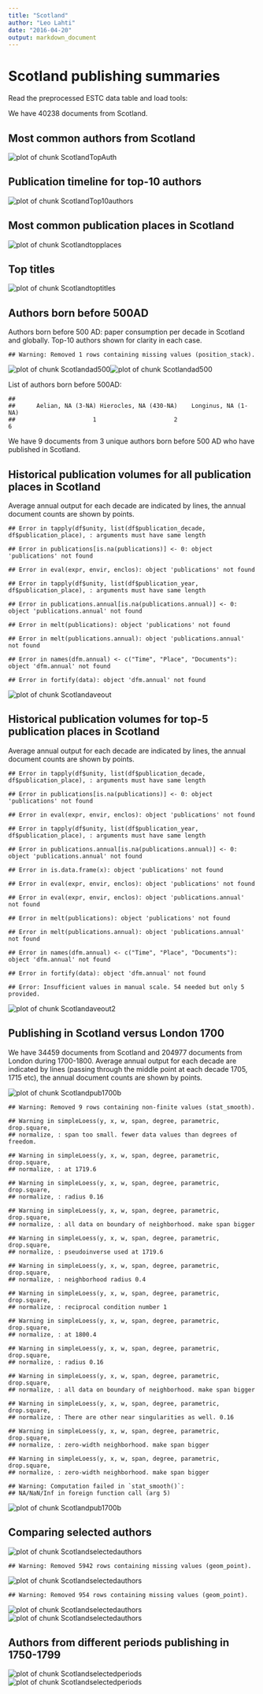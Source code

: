 ```yaml
---
title: "Scotland"
author: "Leo Lahti"
date: "2016-04-20"
output: markdown_document
---
```



# Scotland publishing summaries

Read the preprocessed ESTC data table and load tools:






We have 40238 documents from Scotland.


## Most common authors from Scotland

![plot of chunk ScotlandTopAuth](figure/ScotlandTopAuth-1.png)


## Publication timeline for top-10 authors

![plot of chunk ScotlandTop10authors](figure/ScotlandTop10authors-1.png)


## Most common publication places in Scotland

![plot of chunk Scotlandtopplaces](figure/Scotlandtopplaces-1.png)


## Top titles 

![plot of chunk Scotlandtoptitles](figure/Scotlandtoptitles-1.png)


## Authors born before 500AD

Authors born before 500 AD: paper consumption per decade in Scotland and globally. Top-10 authors shown for clarity in each case.


```
## Warning: Removed 1 rows containing missing values (position_stack).
```

![plot of chunk Scotlandad500](figure/Scotlandad500-1.png)![plot of chunk Scotlandad500](figure/Scotlandad500-2.png)


List of authors born before 500AD:


```
## 
##      Aelian, NA (3-NA) Hierocles, NA (430-NA)    Longinus, NA (1-NA) 
##                      1                      2                      6
```

We have 9 documents from 3 unique
authors born before 500 AD who have published in Scotland.



## Historical publication volumes for all publication places in Scotland

Average annual output for each decade are indicated by lines, the annual document counts are shown by points. 


```
## Error in tapply(df$unity, list(df$publication_decade, df$publication_place), : arguments must have same length
```

```
## Error in publications[is.na(publications)] <- 0: object 'publications' not found
```

```
## Error in eval(expr, envir, enclos): object 'publications' not found
```

```
## Error in tapply(df$unity, list(df$publication_year, df$publication_place), : arguments must have same length
```

```
## Error in publications.annual[is.na(publications.annual)] <- 0: object 'publications.annual' not found
```

```
## Error in melt(publications): object 'publications' not found
```

```
## Error in melt(publications.annual): object 'publications.annual' not found
```

```
## Error in names(dfm.annual) <- c("Time", "Place", "Documents"): object 'dfm.annual' not found
```

```
## Error in fortify(data): object 'dfm.annual' not found
```

![plot of chunk Scotlandaveout](figure/Scotlandaveout-1.png)


## Historical publication volumes for top-5 publication places in Scotland

Average annual output for each decade are indicated by lines, the annual document counts are shown by points. 


```
## Error in tapply(df$unity, list(df$publication_decade, df$publication_place), : arguments must have same length
```

```
## Error in publications[is.na(publications)] <- 0: object 'publications' not found
```

```
## Error in eval(expr, envir, enclos): object 'publications' not found
```

```
## Error in tapply(df$unity, list(df$publication_year, df$publication_place), : arguments must have same length
```

```
## Error in publications.annual[is.na(publications.annual)] <- 0: object 'publications.annual' not found
```

```
## Error in is.data.frame(x): object 'publications' not found
```

```
## Error in eval(expr, envir, enclos): object 'publications' not found
```

```
## Error in eval(expr, envir, enclos): object 'publications.annual' not found
```

```
## Error in melt(publications): object 'publications' not found
```

```
## Error in melt(publications.annual): object 'publications.annual' not found
```

```
## Error in names(dfm.annual) <- c("Time", "Place", "Documents"): object 'dfm.annual' not found
```

```
## Error in fortify(data): object 'dfm.annual' not found
```

```
## Error: Insufficient values in manual scale. 54 needed but only 5 provided.
```

![plot of chunk Scotlandaveout2](figure/Scotlandaveout2-1.png)


## Publishing in Scotland versus London 1700 



We have 34459 documents from Scotland and 204977 documents from London during 1700-1800. Average annual output for each decade are indicated by lines (passing through the middle point at each decade 1705, 1715 etc), the annual document counts are shown by points.

![plot of chunk Scotlandpub1700b](figure/Scotlandpub1700b-1.png)

```
## Warning: Removed 9 rows containing non-finite values (stat_smooth).
```

```
## Warning in simpleLoess(y, x, w, span, degree, parametric, drop.square,
## normalize, : span too small. fewer data values than degrees of freedom.
```

```
## Warning in simpleLoess(y, x, w, span, degree, parametric, drop.square,
## normalize, : at 1719.6
```

```
## Warning in simpleLoess(y, x, w, span, degree, parametric, drop.square,
## normalize, : radius 0.16
```

```
## Warning in simpleLoess(y, x, w, span, degree, parametric, drop.square,
## normalize, : all data on boundary of neighborhood. make span bigger
```

```
## Warning in simpleLoess(y, x, w, span, degree, parametric, drop.square,
## normalize, : pseudoinverse used at 1719.6
```

```
## Warning in simpleLoess(y, x, w, span, degree, parametric, drop.square,
## normalize, : neighborhood radius 0.4
```

```
## Warning in simpleLoess(y, x, w, span, degree, parametric, drop.square,
## normalize, : reciprocal condition number 1
```

```
## Warning in simpleLoess(y, x, w, span, degree, parametric, drop.square,
## normalize, : at 1800.4
```

```
## Warning in simpleLoess(y, x, w, span, degree, parametric, drop.square,
## normalize, : radius 0.16
```

```
## Warning in simpleLoess(y, x, w, span, degree, parametric, drop.square,
## normalize, : all data on boundary of neighborhood. make span bigger
```

```
## Warning in simpleLoess(y, x, w, span, degree, parametric, drop.square,
## normalize, : There are other near singularities as well. 0.16
```

```
## Warning in simpleLoess(y, x, w, span, degree, parametric, drop.square,
## normalize, : zero-width neighborhood. make span bigger

## Warning in simpleLoess(y, x, w, span, degree, parametric, drop.square,
## normalize, : zero-width neighborhood. make span bigger
```

```
## Warning: Computation failed in `stat_smooth()`:
## NA/NaN/Inf in foreign function call (arg 5)
```

![plot of chunk Scotlandpub1700b](figure/Scotlandpub1700b-2.png)




## Comparing selected authors

![plot of chunk Scotlandselectedauthors](figure/Scotlandselectedauthors-1.png)

```
## Warning: Removed 5942 rows containing missing values (geom_point).
```

![plot of chunk Scotlandselectedauthors](figure/Scotlandselectedauthors-2.png)

```
## Warning: Removed 954 rows containing missing values (geom_point).
```

![plot of chunk Scotlandselectedauthors](figure/Scotlandselectedauthors-3.png)![plot of chunk Scotlandselectedauthors](figure/Scotlandselectedauthors-4.png)

## Authors from different periods publishing in 1750-1799

![plot of chunk Scotlandselectedperiods](figure/Scotlandselectedperiods-1.png)![plot of chunk Scotlandselectedperiods](figure/Scotlandselectedperiods-2.png)

